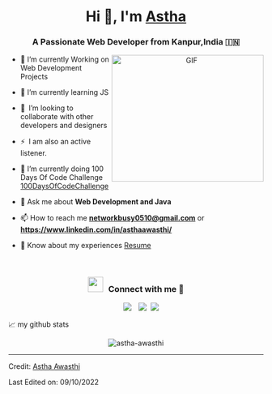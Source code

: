
<!---
astha-awasthi/astha-awasthi is a ✨ special ✨ repository because its `README.md` (this file) appears on your GitHub profile.
You can click the Preview link to take a look at your changes.
--->
<h1 align="center">Hi 👋, I'm <a href="https://github.com/astha-awasthi" target="blank">
Astha</a></h1>
<h3 align="center">A Passionate Web Developer from Kanpur,India &#127470;&#127475</h3>





<a target="_blank" align="center">
  <img align="right" top="200" height="250" width="300" alt="GIF" src="https://media.giphy.com/media/SWoSkN6DxTszqIKEqv/giphy.gif">
</a>

- 🔭 I’m currently Working on Web Development Projects
- 🌱 I’m currently learning JS
- 👯 I’m looking to collaborate with other developers and designers 
- ⚡ I am also an active listener. 
- 🌱 I’m currently doing 100 Days Of Code Challenge <a href="https://github.com/AsthaAwasthi0510/100daysofcodechallenge" target="blank">100DaysOfCodeChallenge</a>


- 💬 Ask me about **Web Development and Java**

- 📫 How to reach me **networkbusy0510@gmail.com** or **https://www.linkedin.com/in/asthaawasthi/**

- 📄 Know about my experiences <a href="https://github.com/astha-awasthi/astha-awasthi/blob/main/Astha%20Awasthi(VIT%20BHOPAL)%20Resume%20new%20photo.pdf" target="blank">Resume</a>
<br/>
<h3 align="center" > <img src="https://media.giphy.com/media/iY8CRBdQXODJSCERIr/giphy.gif" width="30" height="30" style="margin-right: 10px;">Connect with me 🤝 </h3>

<p align="center">

 <div align="center"  class="icons-social" style="margin-left: 10px;">
        <a style="margin-left: 10px;"  target="_blank" href="https://www.linkedin.com/in/asthaawasthi/">
			<img src="https://img.icons8.com/doodle/40/000000/linkedin--v2.png"></a>
        <a style="margin-left: 10px;" target="_blank" href="https://github.com/astha-awasthi">
		<img src="https://img.icons8.com/doodle/40/000000/github--v1.png"></a>
		<a style="margin-left: 5px;" target="_blank" href="https://github.com/astha-awasthi/astha-awasthi/blob/main/Astha%20Awasthi(VIT%20BHOPAL)%20Resume%20new%20photo.pdf">
					<img src="https://img.icons8.com/plasticine/0.5x/resume.png" ></a>
      </div>

</p>
📈 my github stats

<p align="center"> <img src="https://github-readme-stats.vercel.app/api?username=astha-awasthi&show_icons=true&theme=gotham" alt="astha-awasthi" />

---

Credit: [Astha Awasthi](https://github.com/astha-awasthi)

Last Edited on: 09/10/2022
